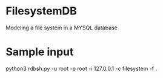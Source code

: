 # FilesystemDB
Modeling a file system in a MYSQL database

# Sample input
python3 rdbsh.py -u root -p root -i 127.0.0.1 -c filesystem -f .
